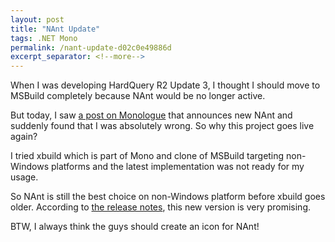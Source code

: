 ```yaml
---
layout: post
title: "NAnt Update"
tags: .NET Mono
permalink: /nant-update-d02c0e49886d
excerpt_separator: <!--more-->
---
```

When I was developing HardQuery R2 Update 3, I thought I should move to MSBuild completely because NAnt would be no longer active.
<!--more-->

But today, I saw [a post on Monologue](http://www.mono-project.com/news/archive/2007/Dec-08.html) that announces new NAnt and suddenly found that I was absolutely wrong. So why this project goes live again?

I tried xbuild which is part of Mono and clone of MSBuild targeting non-Windows platforms and the latest implementation was not ready for my usage.

So NAnt is still the best choice on non-Windows platform before xbuild goes older. According to [the release notes](http://nant.sourceforge.net/release/0.86-beta1/releasenotes.html), this new version is very promising.

BTW, I always think the guys should create an icon for NAnt!
